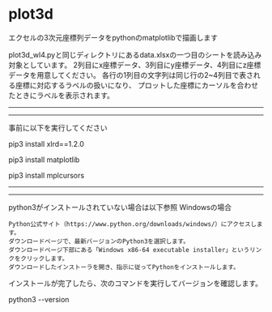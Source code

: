 # plot3d
エクセルの3次元座標列データをpythonのmatplotlibで描画します

plot3d_wl4.pyと同じディレクトリにあるdata.xlsxの一つ目のシートを読み込み対象としています。
2列目にx座標データ、3列目にy座標データ、4列目にz座標データを用意してください。
各行の1列目の文字列は同じ行の2~4列目で表される座標に対応するラベルの扱いになり、
プロットした座標にカーソルを合わせたときにラベルを表示されます。

------------------------------------------------------
------------------------------------------------------

事前に以下を実行してください


pip3 install xlrd==1.2.0

pip3 install matplotlib

pip3 install mplcursors


------------------------------------------------------
------------------------------------------------------

python3がインストールされていない場合は以下参照
Windowsの場合

    Python公式サイト（https://www.python.org/downloads/windows/）にアクセスします。
    ダウンロードページで、最新バージョンのPython3を選択します。
    ダウンロードページ下部にある「Windows x86-64 executable installer」というリンクをクリックします。
    ダウンロードしたインストーラを開き、指示に従ってPythonをインストールします。

インストールが完了したら、次のコマンドを実行してバージョンを確認します。

python3 --version
